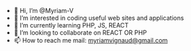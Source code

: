 - 👋 Hi, I’m @Myriam-V
- 👀 I’m interested in coding useful web sites and applications
- 🌱 I’m currently learning PHP, JS, REACT
- 💞️ I’m looking to collaborate on REACT OR PHP
- 📫 How to reach me 
 mail: myriamvignaud@gmail.com
 <!---
Myriam-V/Myriam-V is a ✨ special ✨ repository because its `README.md` (this file) appears on your GitHub profile.
You can click the Preview link to take a look at your changes.
--->
